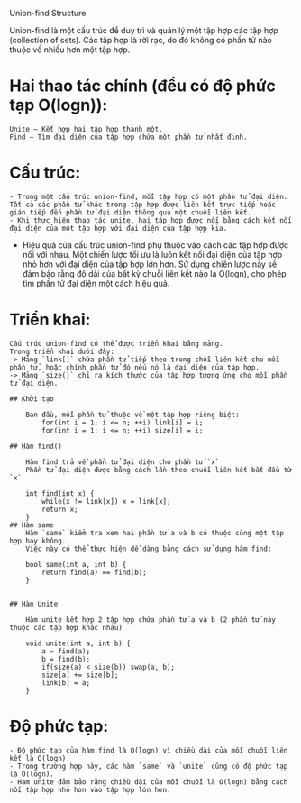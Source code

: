 Union-find Structure

Union-find là một cấu trúc để duy trì và quản lý một tập hợp các tập hợp (collection of sets).
Các tập hợp là rời rạc, do đó không có phần tử nào thuộc về nhiều hơn một tập hợp.

# Hai thao tác chính (đều có độ phức tạp O(logn)):
	Unite – Kết hợp hai tập hợp thành một.
	Find – Tìm đại diện của tập hợp chứa một phần tử nhất định.
# Cấu trúc:
	- Trong một cấu trúc union-find, mỗi tập hợp có một phần tử đại diện. Tất cả các phần tử khác trong tập hợp được liên kết trực tiếp hoặc gián tiếp đến phần tử đại diện thông qua một chuỗi liên kết.
	- Khi thực hiện thao tác unite, hai tập hợp được nối bằng cách kết nối đại diện của một tập hợp với đại diện của tập hợp kia.
  - Hiệu quả của cấu trúc union-find phụ thuộc vào cách các tập hợp được nối với nhau.
    Một chiến lược tối ưu là luôn kết nối đại diện của tập hợp nhỏ hơn với đại diện của tập hợp lớn hơn.
		Sử dụng chiến lược này sẽ đảm bảo rằng độ dài của bất kỳ chuỗi liên kết nào là 
		O(logn), cho phép tìm phần tử đại diện một cách hiệu quả.
		
# Triển khai:
	Cấu trúc union-find có thể được triển khai bằng mảng.
	Trong triển khai dưới đây:
	-> Mảng `link[]` chứa phần tử tiếp theo trong chỗi liên kết cho mỗi phần tử, hoặc chính phần tử đó nếu nó là đại diện của tập hợp.
	-> Mảng `size()` chỉ ra kích thước của tập hợp tương ứng cho mỗi phần tử đại diện.
	
	## Khởi tạo
	
		Ban đầu, mỗi phần tử thuộc về một tập hợp riêng biệt:
			for(int i = 1; i <= n; ++i) link[i] = i;
			for(int i = 1; i <= n; ++i) size[i] = i;
			
	## Hàm find()
		
		Hàm find trả về phần tử đại diện cho phần tử `x`
		Phần tử đại diện được bằng cách lần theo chuỗi liên kết bắt đầu từ `x`
		
		int find(int x) {
			while(x != link[x]) x = link[x];
			return x;
		}
	## Hàm same
		Hàm `same` kiểm tra xem hai phần tử a và b có thuộc cùng một tập hợp hay không. 
		Việc này có thể thực hiện dễ dàng bằng cách sử dụng hàm find:
		
		bool same(int a, int b) {
			return find(a) == find(b);
		}
		
		
	## Hàm Unite
		
		Hàm unite kết hợp 2 tập hợp chứa phần tử a và b (2 phần tử này thuộc các tập hợp khác nhau)
		
		void unite(int a, int b) {
			a = find(a);
			b = find(b);
			if(size(a) < size(b)) swap(a, b);
			size[a] += size[b];
			link[b] = a;
		}
		
# Độ phức tạp:
	- Độ phức tạp của hàm find là O(logn) vì chiều dài của mỗi chuỗi liên kết là O(logn).
	- Trong trường hợp này, các hàm `same` và `unite` cũng có độ phức tạp là O(logn).
	- Hàm unite đảm bảo rằng chiều dài của mỗi chuỗi là O(logn) bằng cách nối tập hợp nhỏ hơn vào tập hợp lớn hơn.
